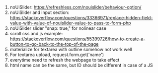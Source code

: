 1. noUiSlider: https://refreshless.com/nouislider/behaviour-option/
2. noUiSlider and input section: https://stackoverflow.com/questions/33366971/replace-hidden-field-value-with-value-of-nouislider-value-to-pass-to-form-php
3. noUiSlider slider "snap: true," for nolinear case
4. scroll css and js example: https://stackoverflow.com/questions/55399726/how-to-create-a-button-to-go-back-to-the-top-of-the-page
5. materialize for textarea with outline somehow not work well
6. For textarea upload, request.form.get('name')
7. everytime need to refresh the webpage to take effect
8. html name can be the same, but ID should be different in case of a JS <script> with getID.
9. For upoading files, need to add: enctype = "multipart/form-data"
10. For convert byte to string: file.read().decode("utf-8") 
11. For upoading files, Use request.files['name'].filename == '' to check whether it is uploaded
12. Submit with a progress bar: add onclick="$('#progressBar_g').show();" in submit button; add style="display:none;" in progress bar.
13. After modifying config.py file, should restart flask
14. Remove app.db and migrations/ before falsk db init
15. Transfer from HTML to python flask:
```python
  @web.route('/sth_<string:blog_name>')
  def sth(blog_name):
```
but do not use:
```python
sth/<string:blog_name>
```
otherwise the style do not work.

16. Use another URL in form submit:
```html
<button type="submit" value="Go Elsewhere" formaction="/elsewhere">
```
17. Return page with the same input-field by back attribute value of request.form.get('sth') to <textarea>sth</textarea>. File somehow not work, \
so use textarea to show

  
18. Need to use | tojson to convert local file format to json in webpage (further read by .getJSON).
```javascript
{{ yourjson | tojson }}
```
  
19. Use javascript to pass variable to url_for('web', var=variable1) does not work, because it client (js) will ask 
  server (flask) for URL after rendering, which is not possible.
```javascript
{{ url_for('webpage', var=variable1) }} // not work, jinja complains and variable are not translated.
'domain/webpage', var=variable1 // easiest way is to decode it yourself
```

20. javascript reverse the item in for loop:
```javascript
$.each(JSON.parse(data).reverse(), function(key, value){...
```

